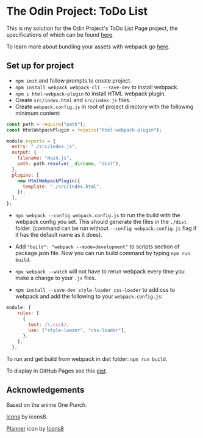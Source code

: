 # The Odin Project: ToDo List

This is my solution for the Odin Project's ToDo List Page project, the specifications of which can be found [here](https://www.theodinproject.com/lessons/node-path-javascript-todo-list).

To learn more about bundling your assets with webpack go [here](https://webpack.js.org/).

## Set up for project

- `npm init` and follow prompts to create project.
- `npm install webpack webpack-cli --save-dev` to install webpack.
- `npm i html-webpack-plugin` to install HTML webpack plugin.
- Create `src/index.html` and `src/index.js` files.
- Create `webpack.config.js` in root of project directory with the following minimum content:

```js
const path = require("path");
const HtmlWebpackPlugin = require("html-webpack-plugin");

module.exports = {
  entry: "./src/index.js",
  output: {
    filename: "main.js",
    path: path.resolve(__dirname, "dist"),
  },
  plugins: [
    new HtmlWebpackPlugin({
      template: "./src/index.html",
    }),
  ],
};
```

- `npx webpack --config webpack.config.js` to run the build with the webpack config you set. This should generate the files in the `./dist` folder. (command can be run without `--config webpack.config.js` flag if it has the default name as it does).

- Add `"build": "webpack --mode=development"` to scripts section of package.json file. Now you can run build command by typing `npm run build`.

- `npx webpack --watch` will not have to rerun webpack every time you make a change to your `.js` files.

- `npm install --save-dev style-loader css-loader` to add css to webpack and add the following to your `webpack.config.js`:

```js
module: {
    rules: [
      {
        test: /\.css$/,
        use: ["style-loader", "css-loader"],
      },
    ],
  },
```

To run and get build from webpack in dist folder: `npm run build`.

To display in GitHub Pages see this [gist](https://gist.github.com/cobyism/4730490).

## Acknowledgements

Based on the anime One Punch.

[Icons](https://icons8.com/icon/set/time-and-date/bubbles) by icons8.

[Planner](https://icons8.com/icon/114612/planner) icon by [Icons8](https://icons8.com)
